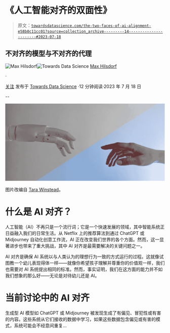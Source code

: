 # 《人工智能对齐的双面性》

> 原文：[`towardsdatascience.com/the-two-faces-of-ai-alignment-e58b0c11cc01?source=collection_archive---------14-----------------------#2023-07-18`](https://towardsdatascience.com/the-two-faces-of-ai-alignment-e58b0c11cc01?source=collection_archive---------14-----------------------#2023-07-18)

## 不对齐的模型与不对齐的代理

[](https://medium.com/@maxhilsdorf?source=post_page-----e58b0c11cc01--------------------------------)![Max Hilsdorf](https://medium.com/@maxhilsdorf?source=post_page-----e58b0c11cc01--------------------------------)[](https://towardsdatascience.com/?source=post_page-----e58b0c11cc01--------------------------------)![Towards Data Science](https://towardsdatascience.com/?source=post_page-----e58b0c11cc01--------------------------------) [Max Hilsdorf](https://medium.com/@maxhilsdorf?source=post_page-----e58b0c11cc01--------------------------------)

·

[关注](https://medium.com/m/signin?actionUrl=https%3A%2F%2Fmedium.com%2F_%2Fsubscribe%2Fuser%2Fd0c085a74ae8&operation=register&redirect=https%3A%2F%2Ftowardsdatascience.com%2Fthe-two-faces-of-ai-alignment-e58b0c11cc01&user=Max+Hilsdorf&userId=d0c085a74ae8&source=post_page-d0c085a74ae8----e58b0c11cc01---------------------post_header-----------) 发布于 [Towards Data Science](https://towardsdatascience.com/?source=post_page-----e58b0c11cc01--------------------------------) ·12 分钟阅读·2023 年 7 月 18 日[](https://medium.com/m/signin?actionUrl=https%3A%2F%2Fmedium.com%2F_%2Fvote%2Ftowards-data-science%2Fe58b0c11cc01&operation=register&redirect=https%3A%2F%2Ftowardsdatascience.com%2Fthe-two-faces-of-ai-alignment-e58b0c11cc01&user=Max+Hilsdorf&userId=d0c085a74ae8&source=-----e58b0c11cc01---------------------clap_footer-----------)

--

[](https://medium.com/m/signin?actionUrl=https%3A%2F%2Fmedium.com%2F_%2Fbookmark%2Fp%2Fe58b0c11cc01&operation=register&redirect=https%3A%2F%2Ftowardsdatascience.com%2Fthe-two-faces-of-ai-alignment-e58b0c11cc01&source=-----e58b0c11cc01---------------------bookmark_footer-----------)![](img/95518eb41d8df5b41fc07d61b3b3ce53.png)

图片改编自 [Tara Winstead](https://www.pexels.com/de-de/foto/hande-verbindung-zukunft-roboter-8386434/)。

# 什么是 AI 对齐？

人工智能（AI）不再只是一个流行词；它是一个快速发展的领域，其中智能系统正日益融入我们的日常生活。从 Netflix 上的推荐算法到通过 ChatGPT 或 Midjourney 自动化创意工作流，AI 正在改变我们世界的各个方面。然而，这一显著进步也带来了重大挑战，其中 AI 对齐是最需要解决的关键问题之一。

AI 对齐是确保 AI 系统以与人类认为的理想行为一致的方式运行的过程。这就像试图教一个幼儿表现得体一样——就像你希望孩子理解并尊重你的价值观一样，我们也需要对 AI 系统提出相同的标准。然而，事实证明，我们在这方面的能力并不如我们想象的那么好——无论是对待幼儿还是 AI。

# 当前讨论中的 AI 对齐

生成型 AI 模型如 ChatGPT 或 Midjourney 被发现生成了有偏见、冒犯性或有害的内容。这些系统从它们接收的数据中学习，如果这些数据包含偏见或有害的模式，系统可能会不经意间重复…
